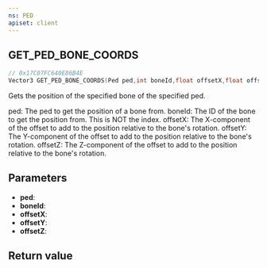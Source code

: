 ```yaml
---
ns: PED
apiset: client
---
```

## GET_PED_BONE_COORDS

```c
// 0x17C07FC640E86B4E
Vector3 GET_PED_BONE_COORDS(Ped ped,int boneId,float offsetX,float offsetY,float offsetZ);
```

Gets the position of the specified bone of the specified ped.

ped: The ped to get the position of a bone from.
boneId: The ID of the bone to get the position from. This is NOT the index.
offsetX: The X-component of the offset to add to the position relative to the bone's rotation.
offsetY: The Y-component of the offset to add to the position relative to the bone's rotation.
offsetZ: The Z-component of the offset to add to the position relative to the bone's rotation.

## Parameters
* **ped**:
* **boneId**:
* **offsetX**:
* **offsetY**:
* **offsetZ**:

## Return value

